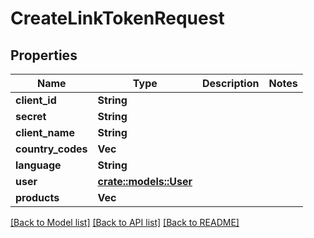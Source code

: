 # CreateLinkTokenRequest

## Properties

Name | Type | Description | Notes
------------ | ------------- | ------------- | -------------
**client_id** | **String** |  | 
**secret** | **String** |  | 
**client_name** | **String** |  | 
**country_codes** | **Vec<String>** |  | 
**language** | **String** |  | 
**user** | [**crate::models::User**](User.md) |  | 
**products** | **Vec<String>** |  | 

[[Back to Model list]](../README.md#documentation-for-models) [[Back to API list]](../README.md#documentation-for-api-endpoints) [[Back to README]](../README.md)


